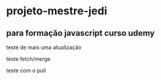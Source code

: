 # projeto-mestre-jedi
## para formação javascript curso udemy

teste de mais uma atualização

teste fetch/merge

teste com o pull
